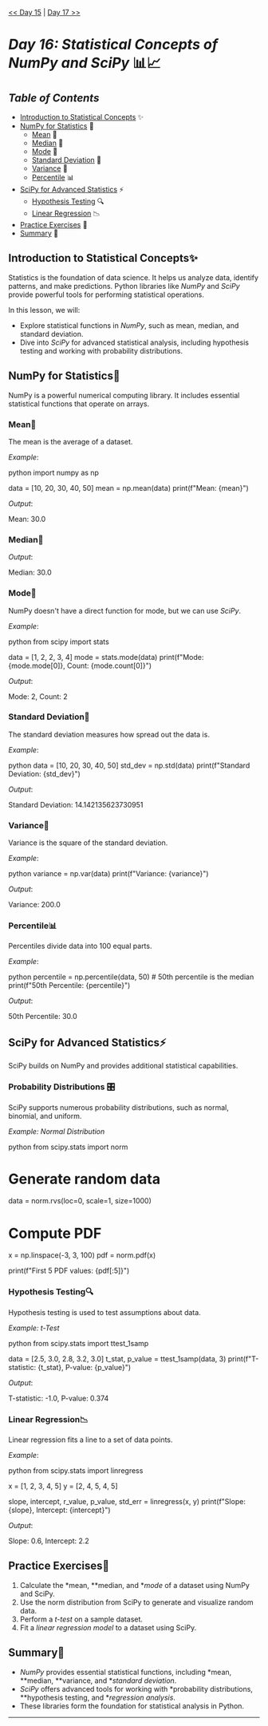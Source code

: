 [<< Day 15](../15_Regular%20Expressions/15_Regular%20Expressions.md) | [Day 17 >>](../17_Hypothesis%20Testing/17_Hypothesis%20Testing.md)

# *Day 16: Statistical Concepts of NumPy and SciPy* 📊📈  

## *Table of Contents*  
- [Introduction to Statistical Concepts](#introduction-to-statistical-concepts) ✨  
- [NumPy for Statistics](#numpy-for-statistics) 🔢  
  - [Mean](#mean) 📐  
  - [Median](#median) 🎯  
  - [Mode](#mode) 🎲  
  - [Standard Deviation](#standard-deviation) 📏  
  - [Variance](#variance) 🔄  
  - [Percentile](#percentile) 📊  
- [SciPy for Advanced Statistics](#scipy-for-advanced-statistics) ⚡  
  <!-- [Probability Distributions](#probability-distributions) 🎛️-->  
  - [Hypothesis Testing](#hypothesis-testing) 🔍  
  - [Linear Regression](#linear-regression) 📉  
- [Practice Exercises](#practice-exercises) 📝  
- [Summary](#summary) 🚀  



## Introduction to Statistical Concepts✨  

Statistics is the foundation of data science. It helps us analyze data, identify patterns, and make predictions. Python libraries like *NumPy* and *SciPy* provide powerful tools for performing statistical operations.  

In this lesson, we will:  
- Explore statistical functions in *NumPy*, such as mean, median, and standard deviation.  
- Dive into *SciPy* for advanced statistical analysis, including hypothesis testing and working with probability distributions.  



## NumPy for Statistics🔢  

NumPy is a powerful numerical computing library. It includes essential statistical functions that operate on arrays.  

### Mean📐  
The mean is the average of a dataset.  

*Example*:  

python
import numpy as np

data = [10, 20, 30, 40, 50]
mean = np.mean(data)
print(f"Mean: {mean}")


*Output*:  

Mean: 30.0
  



### Median🎯 

*Output*:  

Median: 30.0
  



### Mode🎲  
NumPy doesn't have a direct function for mode, but we can use *SciPy*.  

*Example*:  

python
from scipy import stats

data = [1, 2, 2, 3, 4]
mode = stats.mode(data)
print(f"Mode: {mode.mode[0]}, Count: {mode.count[0]}")


*Output*:  

Mode: 2, Count: 2
  



### Standard Deviation📏  
The standard deviation measures how spread out the data is.  

*Example*:  

python
data = [10, 20, 30, 40, 50]
std_dev = np.std(data)
print(f"Standard Deviation: {std_dev}")


*Output*:  

Standard Deviation: 14.142135623730951
  



### Variance🔄  
Variance is the square of the standard deviation.  

*Example*:  

python
variance = np.var(data)
print(f"Variance: {variance}")


*Output*:  

Variance: 200.0
  



### Percentile📊  
Percentiles divide data into 100 equal parts.  

*Example*:  

python
percentile = np.percentile(data, 50)  # 50th percentile is the median
print(f"50th Percentile: {percentile}")


*Output*:  

50th Percentile: 30.0
  



## SciPy for Advanced Statistics⚡  

SciPy builds on NumPy and provides additional statistical capabilities.  

### Probability Distributions 🎛️  
SciPy supports numerous probability distributions, such as normal, binomial, and uniform.  

*Example: Normal Distribution*  

python
from scipy.stats import norm

# Generate random data
data = norm.rvs(loc=0, scale=1, size=1000)

# Compute PDF
x = np.linspace(-3, 3, 100)
pdf = norm.pdf(x)

print(f"First 5 PDF values: {pdf[:5]}")
  



### Hypothesis Testing🔍  
Hypothesis testing is used to test assumptions about data.  

*Example: t-Test*  

python
from scipy.stats import ttest_1samp

data = [2.5, 3.0, 2.8, 3.2, 3.0]
t_stat, p_value = ttest_1samp(data, 3)
print(f"T-statistic: {t_stat}, P-value: {p_value}")


*Output*:  

T-statistic: -1.0, P-value: 0.374
  



### Linear Regression📉  
Linear regression fits a line to a set of data points.  

*Example*:  

python
from scipy.stats import linregress

x = [1, 2, 3, 4, 5]
y = [2, 4, 5, 4, 5]

slope, intercept, r_value, p_value, std_err = linregress(x, y)
print(f"Slope: {slope}, Intercept: {intercept}")


*Output*:  

Slope: 0.6, Intercept: 2.2
  



## Practice Exercises📝  

1. Calculate the *mean, **median, and **mode* of a dataset using NumPy and SciPy.  
2. Use the norm distribution from SciPy to generate and visualize random data.  
3. Perform a *t-test* on a sample dataset.  
4. Fit a *linear regression model* to a dataset using SciPy.  



## Summary🚀  

- *NumPy* provides essential statistical functions, including *mean, **median, **variance, and **standard deviation*.  
- *SciPy* offers advanced tools for working with *probability distributions, **hypothesis testing, and **regression analysis*.  
- These libraries form the foundation for statistical analysis in Python.  

---
